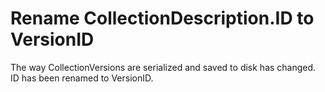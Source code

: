 # Rename CollectionDescription.ID to VersionID

The way CollectionVersions are serialized and saved to disk has changed.  ID has been renamed to VersionID.
